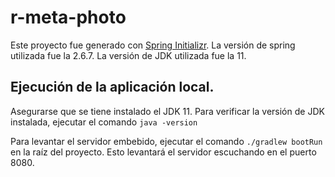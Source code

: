 # r-meta-photo

Este proyecto fue generado con [Spring Initializr](https://start.spring.io/). La versión de spring utilizada fue la 2.6.7. La versión de JDK utilizada fue la 11.

## Ejecución de la aplicación local.

Asegurarse que se tiene instalado el JDK 11. Para verificar la versión de JDK instalada, ejecutar el comando `java -version`

Para levantar el servidor embebido, ejecutar el comando `./gradlew bootRun` en la raíz del proyecto. Esto levantará el servidor escuchando en el puerto 8080.

